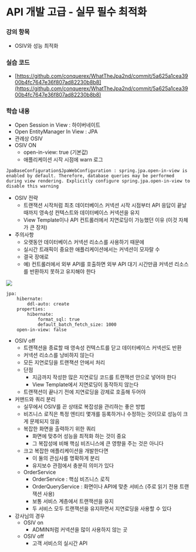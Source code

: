 # API 개발 고급 - 실무 필수 최적화

### 강의 항목

* OSIV와 성능 최적화



### 실습 코드

* [https://github.com/conquerex/WhatTheJpa2nd/commit/5a625a1cea3900b4fc7647e36f807ad82230b8b8](https://github.com/conquerex/WhatTheJpa2nd/commit/5a625a1cea3900b4fc7647e36f807ad82230b8b8)



### 학습 내용

* Open Session in View : 하이버네이트
* Open EntityManager In View : JPA
* 관례상 OSIV
* OSIV ON
  * open-in-view: true \(기본값\)
  * 애플리케이션 시작 시점에 warn 로그

```text
JpaBaseConfiguration$JpaWebConfiguration : spring.jpa.open-in-view is enabled by default. Therefore, database queries may be performed during view rendering. Explicitly configure spring.jpa.open-in-view to disable this warning
```

* OSIV 전략
  * 트랜잭션 시작처럼 최초 데이터베이스 커넥션 시작 시점부터 API 응답이 끝날 때까지 영속성 컨텍스트와 데이터베이스 커넥션을 유지
  * View Template이나 API 컨트롤러에서 지연로딩이 가능했던 이유 \(이것 자체가 큰 장저\)
* 주의사항
  * 오랫동안 데이터베이스 커넥션 리소스를 사용하기 때문에
  * 실시간 트래픽이 중요한 애플리케이션에서는 커넥션이 모자랄 수
  * 결국 장애로
  * 예\) 컨트롤러에서 외부 API를 호출하면 외부 API 대기 시간만큼 커넥션 리소스를 반환하지 못하고 유지해야 한다

![](blob:https://app.gitbook.com/c303b390-0b78-4b9a-b15a-9bb34c498a38)

```text
jpa:
	hibernate:
		ddl-auto: create
	properties:
		hibernate:
			format_sql: true
			default_batch_fetch_size: 1000
	open-in-view: false

```

* OSIV off
  * 트랜잭션을 종료할 때 영속성 컨텍스트를 닫고 데이터베이스 커넥션도 반환
  * 커넥션 리소스를 낭비하지 않는다
  * 모든 지연로딩을 트랜잭션 안에서 처리
  * 단점
    * 지금까지 작성한 많은 지연로딩 코드를 트랜잭션 안으로 넣어야 한다
    * View Template에서 지연로딩이 동작하지 않는다
  * 트랜잭션이 끝나기 전에 지연로딩을 강제로 호출해 두어야
* 커맨드와 쿼리 분리
  * 실무에서 OSIV를 끈 상태로 복잡성을 관리하는 좋은 방법
  * 비즈니스 로직은 특정 엔티티 몇개를 등록하거나 수정하는 것이므로 성능이 크게 문제되지 않음
  * 복잡한 화면을 출력하기 위한 쿼리
    * 화면에 맞추어 성능을 최적화 하는 것이 중요
    * 그 복잡성에 비해 핵심 비즈니스에 큰 영향을 주는 것은 아니다
  * 크고 복잡한 애플리케이션을 개발한다면
    * 이 둘의 관심사를 명확하게 분리
    * 유지보수 관점에서 충분히 의미가 있다
  * OrderService
    * OrderService : 핵심 비즈니스 로직
    * OrderQueryService : 화면이나 API에 맞춘 서비스 \(주로 읽기 전용 트랜잭션 사용\)
    * 보통 서비스 계층에서 트랜잭션을 유지
    * 두 서비스 모두 트랜잭션을 유지하면서 지연로딩을 사용할 수 있다
* 강사님의 경우
  * OSIV on
    * ADMIN처럼 커넥션을 많이 사용하지 않는 곳
  * OSIV off
    * 고객 서비스의 실시간 API



